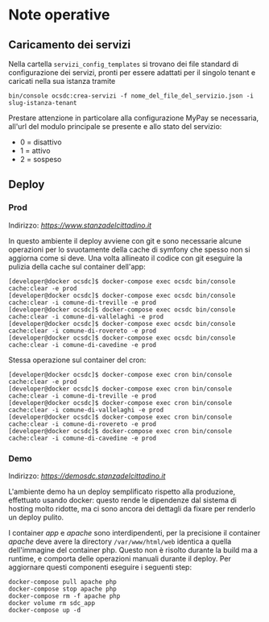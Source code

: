 # Note operative

## Caricamento dei servizi
Nella cartella `servizi_config_templates` si trovano dei file standard di configurazione dei servizi, pronti per essere adattati per il singolo tenant e  caricati nella sua istanza tramite

`bin/console ocsdc:crea-servizi -f nome_del_file_del_servizio.json -i slug-istanza-tenant`

Prestare attenzione in particolare alla configurazione MyPay se necessaria, all'url del modulo principale se presente e allo stato del servizio:

 * 0 = disattivo
 * 1 = attivo
 * 2 = sospeso

## Deploy

### Prod

Indirizzo: *https://www.stanzadelcittadino.it*

In questo ambiente il deploy avviene con git e sono necessarie alcune operazioni per lo svuotamente della
cache di symfony che spesso non si aggiorna come si deve. Una volta allineato il codice con git eseguire
la pulizia della cache sul container dell'app:

```
[developer@docker ocsdc]$ docker-compose exec ocsdc bin/console cache:clear -e prod
[developer@docker ocsdc]$ docker-compose exec ocsdc bin/console cache:clear -i comune-di-treville -e prod
[developer@docker ocsdc]$ docker-compose exec ocsdc bin/console cache:clear -i comune-di-vallelaghi -e prod
[developer@docker ocsdc]$ docker-compose exec ocsdc bin/console cache:clear -i comune-di-rovereto -e prod
[developer@docker ocsdc]$ docker-compose exec ocsdc bin/console cache:clear -i comune-di-cavedine -e prod
```

Stessa operazione sul container del cron:

```
[developer@docker ocsdc]$ docker-compose exec cron bin/console cache:clear -e prod
[developer@docker ocsdc]$ docker-compose exec cron bin/console cache:clear -i comune-di-treville -e prod
[developer@docker ocsdc]$ docker-compose exec cron bin/console cache:clear -i comune-di-vallelaghi -e prod
[developer@docker ocsdc]$ docker-compose exec cron bin/console cache:clear -i comune-di-rovereto -e prod
[developer@docker ocsdc]$ docker-compose exec cron bin/console cache:clear -i comune-di-cavedine -e prod
```

### Demo

Indirizzo: *https://demosdc.stanzadelcittadino.it*

L'ambiente demo ha un deploy semplificato rispetto alla produzione, effettuato usando docker: questo rende
le dipendenze dal sistema di hosting molto ridotte, ma ci sono ancora dei dettagli da fixare per renderlo
un deploy pulito.

I container *app* e *apache* sono interdipendenti, per la precisione il container *apache* deve avere 
la directory `/var/www/html/web` identica a quella dell'immagine del container php. Questo non è risolto
durante la build ma a runtime, e comporta delle operazioni manuali durante il deploy. Per aggiornare
questi componenti eseguire i seguenti step:

    docker-compose pull apache php
    docker-compose stop apache php
    docker-compose rm -f apache php
    docker volume rm sdc_app
    docker-compose up -d




